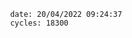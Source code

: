 

                date: 20/04/2022 09:24:37
                cycles: 18300

                         